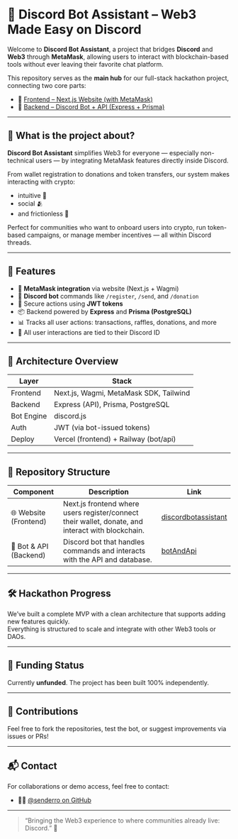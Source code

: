 # 🧠 Discord Bot Assistant – Web3 Made Easy on Discord

Welcome to **Discord Bot Assistant**, a project that bridges **Discord** and **Web3** through **MetaMask**, allowing users to interact with blockchain-based tools without ever leaving their favorite chat platform.

This repository serves as the **main hub** for our full-stack hackathon project, connecting two core parts:

- 🔗 [Frontend – Next.js Website (with MetaMask)](https://github.com/senderro/discordbotassistant)
- 🤖 [Backend – Discord Bot + API (Express + Prisma)](https://github.com/senderro/botAndApi)

---

## 🎯 What is the project about?

**Discord Bot Assistant** simplifies Web3 for everyone — especially non-technical users — by integrating MetaMask features directly inside Discord.

From wallet registration to donations and token transfers, our system makes interacting with crypto:

- intuitive 👶  
- social 🫂  
- and frictionless 🚀

Perfect for communities who want to onboard users into crypto, run token-based campaigns, or manage member incentives — all within Discord threads.

---

## 🧰 Features

- 🦊 **MetaMask integration** via website (Next.js + Wagmi)
- 🤖 **Discord bot** commands like `/register`, `/send`, and `/donation`
- 🔐 Secure actions using **JWT tokens**
- 📦 Backend powered by **Express** and **Prisma (PostgreSQL)**
- 📊 Tracks all user actions: transactions, raffles, donations, and more
- 🔗 All user interactions are tied to their Discord ID

---

## 🔧 Architecture Overview

| Layer      | Stack                                 |
|------------|----------------------------------------|
| Frontend   | Next.js, Wagmi, MetaMask SDK, Tailwind |
| Backend    | Express (API), Prisma, PostgreSQL      |
| Bot Engine | discord.js                             |
| Auth       | JWT (via bot-issued tokens)            |
| Deploy     | Vercel (frontend) + Railway (bot/api)  |

---

## 📁 Repository Structure

| Component | Description | Link |
|----------|-------------|------|
| 🌐 Website (Frontend) | Next.js frontend where users register/connect their wallet, donate, and interact with blockchain. | [discordbotassistant](https://github.com/senderro/discordbotassistant) |
| 🤖 Bot & API (Backend) | Discord bot that handles commands and interacts with the API and database. | [botAndApi](https://github.com/senderro/botAndApi) |

---

## 🛠️ Hackathon Progress

We’ve built a complete MVP with a clean architecture that supports adding new features quickly.  
Everything is structured to scale and integrate with other Web3 tools or DAOs.

---

## 💸 Funding Status

Currently **unfunded**. The project has been built 100% independently.

---

## 🤝 Contributions

Feel free to fork the repositories, test the bot, or suggest improvements via issues or PRs!

---

## 📬 Contact

For collaborations or demo access, feel free to contact:

- 🧑‍💻 [@senderro on GitHub](https://github.com/senderro)

---

> “Bringing the Web3 experience to where communities already live: Discord.” 🎯
